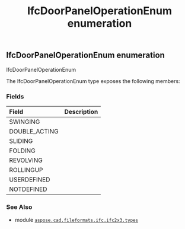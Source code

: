 ﻿---
title: IfcDoorPanelOperationEnum enumeration
second_title: Aspose.CAD for Python via .NET API References
description: 
type: docs
weight: 2090
url: /python-net/aspose.cad.fileformats.ifc.ifc2x3.types/ifcdoorpaneloperationenum/
is_root: false
---

## IfcDoorPanelOperationEnum enumeration

IfcDoorPanelOperationEnum



The IfcDoorPanelOperationEnum type exposes the following members:

### Fields
| Field | Description |
| :- | :- |
| SWINGING |  |
| DOUBLE_ACTING |  |
| SLIDING |  |
| FOLDING |  |
| REVOLVING |  |
| ROLLINGUP |  |
| USERDEFINED |  |
| NOTDEFINED |  |



### See Also
* module [`aspose.cad.fileformats.ifc.ifc2x3.types`](..)
